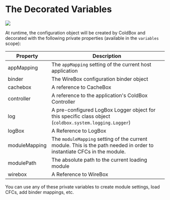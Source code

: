 # The Decorated Variables

![](https://github.com/ortus-docs/coldbox-docs/raw/master/full/images/ModuleConfig.jpg)

At runtime, the configuration object will be created by ColdBox and decorated with the following private properties \(available in the `variables` scope\):

| Property | Description |
| --- | --- |
| appMapping | The `appMapping` setting of the current host application |
| binder | The WireBox configuration binder object |
| cachebox | A reference to CacheBox |
| controller | A reference to the application's ColdBox Controller |
| log | A pre-configured LogBox Logger object for this specific class object \(`coldbox.system.logging.Logger`\) |
| logBox | A Reference to LogBox |
| moduleMapping | The `moduleMapping` setting of the current module. This is the path needed in order to instantiate CFCs in the module. |
| modulePath | The absolute path to the current loading module |
| wirebox | A Reference to WireBox |

You can use any of these private variables to create module settings, load CFCs, add binder mappings, etc.

